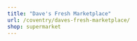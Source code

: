 ```yaml
---
title: "Dave's Fresh Marketplace"
url: /coventry/daves-fresh-marketplace/
shop: supermarket
---
```

